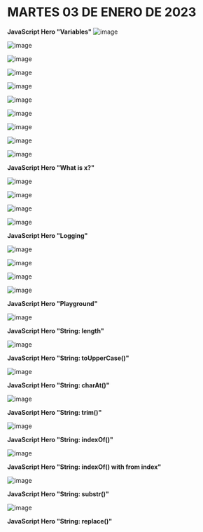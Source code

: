 # MARTES 03 DE ENERO DE 2023

**JavaScript Hero "Variables"**
![image](https://user-images.githubusercontent.com/78062925/211178276-ddf314b9-3c13-405d-83c4-e5234f8c2587.png)

![image](https://user-images.githubusercontent.com/78062925/211178285-ef4392b4-cce3-4141-aba2-51f8d2b5395e.png)

![image](https://user-images.githubusercontent.com/78062925/211178318-433cc878-eb7d-41b0-8ec6-7acf06b8c09d.png)

![image](https://user-images.githubusercontent.com/78062925/211178351-13f560b6-cf93-4e61-af13-039d5704b589.png)

![image](https://user-images.githubusercontent.com/78062925/211178374-5538a893-8a46-485b-9171-3d3d4fd8dc98.png)

![image](https://user-images.githubusercontent.com/78062925/211178408-5ab0566c-4f2c-43cf-adc3-5a75c87ae5c1.png)

![image](https://user-images.githubusercontent.com/78062925/211178424-4c182b75-edeb-4ed4-8876-4c3b63f7562e.png)

![image](https://user-images.githubusercontent.com/78062925/211178464-c6305580-c25a-4886-b24a-95c971a7c094.png)

![image](https://user-images.githubusercontent.com/78062925/211178469-e510fe15-3879-4a9d-97f9-e9b941f27e0a.png)

![image](https://user-images.githubusercontent.com/78062925/211178518-311aa538-5847-4227-ac13-7e5cacc28769.png)

**JavaScript Hero "What is x?"**

![image](https://user-images.githubusercontent.com/78062925/211178540-66a3c131-dbcb-4a23-afca-a0596210ee90.png)

![image](https://user-images.githubusercontent.com/78062925/211178595-b619a526-de83-4f12-9445-262942fb0bd0.png)

![image](https://user-images.githubusercontent.com/78062925/211178653-ec76389d-8764-4908-b4cb-2f64d60aba24.png)

![image](https://user-images.githubusercontent.com/78062925/211178669-e4994b11-a692-4202-bf56-861420150906.png)

**JavaScript Hero "Logging"**

![image](https://user-images.githubusercontent.com/78062925/211178684-9544fd30-e3cb-4749-b447-0617f8568abb.png)

![image](https://user-images.githubusercontent.com/78062925/211178720-3bc6fe83-9458-4b83-b003-466f158634f2.png)

![image](https://user-images.githubusercontent.com/78062925/211178868-9bab1e30-7a1c-4b4d-984c-6b019332df2b.png)

![image](https://user-images.githubusercontent.com/78062925/211178888-b94685cb-63b8-49e5-a611-b0d6143f0014.png)

**JavaScript Hero "Playground"**

![image](https://user-images.githubusercontent.com/78062925/211178946-82e3a142-594e-46bb-8bb0-e5df134ab09b.png)

**JavaScript Hero "String: length"**

![image](https://user-images.githubusercontent.com/78062925/211179002-bfdb6cb2-4579-4638-b212-a66d3eba5591.png)

**JavaScript Hero "String: toUpperCase()"**

![image](https://user-images.githubusercontent.com/78062925/211179061-85e261ec-aca5-4376-8439-fdd6c32ff75d.png)

**JavaScript Hero "String: charAt()"**

![image](https://user-images.githubusercontent.com/78062925/211179104-1f61fd07-e02b-49fa-be3a-330e2795d2b1.png)

**JavaScript Hero "String: trim()"**

![image](https://user-images.githubusercontent.com/78062925/211179532-9d23982b-a71b-4e3e-aff1-2302e868a884.png)

**JavaScript Hero "String: indexOf()"**

![image](https://user-images.githubusercontent.com/78062925/211179637-83fed82f-f818-4b27-9bbc-703387eaf2ae.png)

**JavaScript Hero "String: indexOf() with from index"**

![image](https://user-images.githubusercontent.com/78062925/211179677-acd8f718-1f3b-441f-8c2e-532113d5ee10.png)

**JavaScript Hero "String: substr()"**

![image](https://user-images.githubusercontent.com/78062925/211179709-059032c2-9b6d-47ae-8619-922e04ed8993.png)

**JavaScript Hero "String: replace()"**







